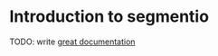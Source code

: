 # Introduction to segmentio

TODO: write [great documentation](http://jacobian.org/writing/great-documentation/what-to-write/)
